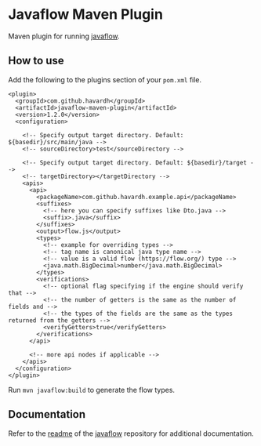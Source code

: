 # Javaflow Maven Plugin

Maven plugin for running [javaflow](https://github.com/havardh/javaflow).

## How to use

Add the following to the plugins section of your `pom.xml` file.

```
<plugin>
  <groupId>com.github.havardh</groupId>
  <artifactId>javaflow-maven-plugin</artifactId>
  <version>1.2.0</version>
  <configuration>

    <!-- Specify output target directory. Default: ${basedir}/src/main/java -->
    <!-- sourceDirectory>test</sourceDirectory -->

    <!-- Specify output target directory. Default: ${basedir}/target -->
    <!-- targetDirectory></targetDirectory -->
    <apis>
      <api>
        <packageName>com.github.havardh.example.api</packageName>
        <suffixes>
          <!-- here you can specify suffixes like Dto.java -->
          <suffix>.java</suffix>
        </suffixes>
        <output>flow.js</output>
        <types>
          <!-- example for overriding types -->
          <!-- tag name is canonical java type name -->
          <!-- value is a valid flow (https://flow.org/) type -->
          <java.math.BigDecimal>number</java.math.BigDecimal>
        </types>
        <verifications>
          <!-- optional flag specifying if the engine should verify that -->
          <!-- the number of getters is the same as the number of fields and -->
          <!-- the types of the fields are the same as the types returned from the getters -->
          <verifyGetters>true</verifyGetters>
        </verifications>
      </api>

      <!-- more api nodes if applicable -->
    </apis>
  </configuration>
</plugin>
```

Run `mvn javaflow:build` to generate the flow types.

## Documentation

Refer to the [readme](https://github.com/havardh/javaflow/blob/master/readme.md) of the 
[javaflow](https://github.com/havardh/javaflow) repository for additional documentation.
